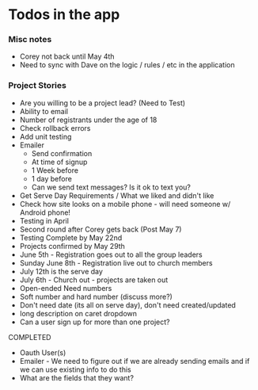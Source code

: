 # Todos in the app

### Misc notes
- Corey not back until May 4th
- Need to sync with Dave on the logic / rules / etc in the application

### Project Stories
- Are you willing to be a project lead? (Need to Test)
- Ability to email
- Number of registrants under the age of 18
- Check rollback errors
- Add unit testing
- Emailer
  - Send confirmation
  - At time of signup
  - 1 Week before
  - 1 day before
  - Can we send text messages? Is it ok to text you?
- Get Serve Day Requirements / What we liked and didn't like
- Check how site looks on a mobile phone - will need someone w/ Android phone!
- Testing in April
- Second round after Corey gets back (Post May 7)
- Testing Complete by May 22nd
- Projects confirmed by May 29th
- June 5th - Registration goes out to all the group leaders
- Sunday June 8th - Registration live out to church members
- July 12th is the serve day 
- July 6th - Church out - projects are taken out
- Open-ended Need numbers
- Soft number and hard number (discuss more?)
- Don't need date (its all on serve day), don't need created/updated
- long description on caret dropdown
- Can a user sign up for more than one project?


COMPLETED
- Oauth User(s)
- Emailer - We need to figure out if we are already sending emails and if we can use existing info to do this
- What are the fields that they want?
